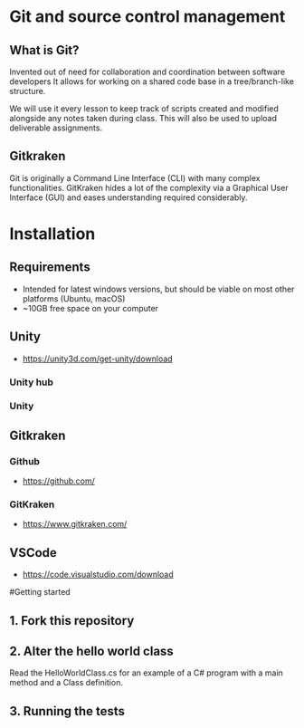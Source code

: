 # Git and source control management

## What is Git?
Invented out of need for collaboration and coordination between software developers
It allows for working on a shared code base in a tree/branch-like structure.

We will use it every lesson to keep track of scripts created and modified alongside any notes taken during class.
This will also be used to upload deliverable assignments.

## Gitkraken
Git is originally a Command Line Interface (CLI) with many complex functionalities.
GitKraken hides a lot of the complexity via a Graphical User Interface (GUI) and eases understanding required considerably.

# Installation

## Requirements

 * Intended for latest windows versions, but should be viable on most other platforms (Ubuntu, macOS)
 * ~10GB free space on your computer

## Unity

 * https://unity3d.com/get-unity/download

### Unity hub

### Unity

## Gitkraken

### Github

 * https://github.com/

### GitKraken

 * https://www.gitkraken.com/

## VSCode

 * https://code.visualstudio.com/download

#Getting started

## 1. Fork this repository

## 2. Alter the hello world class

Read the HelloWorldClass.cs for an example of a C# program with a main method and a Class definition.


## 3. Running the tests